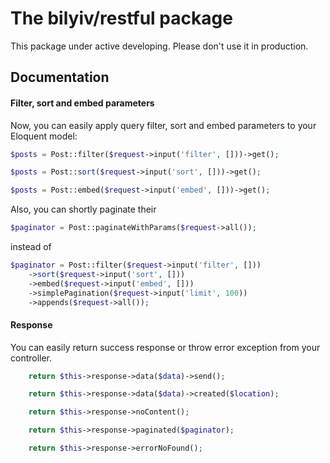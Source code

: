 # The bilyiv/restful package
This package under active developing. Please don't use it in production.

## Documentation

#### Filter, sort and embed parameters
Now, you can easily apply query filter, sort and embed parameters to  your Eloquent  model:

```php
$posts = Post::filter($request->input('filter', []))->get();
```

```php
$posts = Post::sort($request->input('sort', []))->get();
```

```php
$posts = Post::embed($request->input('embed', []))->get();
```

Also, you can shortly paginate their
 
```php
$paginator = Post::paginateWithParams($request->all());
```

instead of

```php
$paginator = Post::filter($request->input('filter', []))
    ->sort($request->input('sort', []))
    ->embed($request->input('embed', []))
    ->simplePagination($request->input('limit', 100))
    ->appends($request->all());
```

#### Response
You can easily return success response or throw error exception from your controller.

```php
    return $this->response->data($data)->send();
```

```php
    return $this->response->data($data)->created($location);
```

```php
    return $this->response->noContent();
```

```php
    return $this->response->paginated($paginator);
```

```php
    return $this->response->errorNoFound();
```